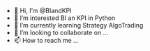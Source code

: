 - 👋 Hi, I’m @BIandKPI
- 👀 I’m interested  BI an KPI in Python
- 🌱 I’m currently learning Strategy AlgoTrading
- 💞️ I’m looking to collaborate on ...
- 📫 How to reach me ...

<!---
BIandKPI/BIandKPI is a ✨ special ✨ repository because its `README.md` (this file) appears on your GitHub profile.
You can click the Preview link to take a look at your changes.
--->
